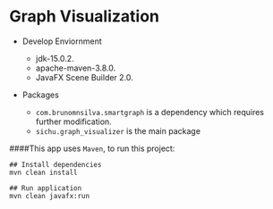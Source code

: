 # Graph Visualization


- Develop Enviornment
    - jdk-15.0.2.
    - apache-maven-3.8.0.
    - JavaFX Scene Builder 2.0.

- Packages
    - `com.brunomnsilva.smartgraph` is a dependency which requires further modification.
    - `sichu.graph_visualizer` is the main package


####This app uses `Maven`, to run this project:
```shell
## Install dependencies
mvn clean install

## Run application
mvn clean javafx:run

```